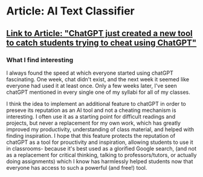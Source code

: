 # Article: AI Text Classifier

## [Link to Article: "ChatGPT just created a new tool to catch students trying to cheat using ChatGPT"](https://fortune.com/2023/01/31/chatgpt-open-ai-new-tool-catch-students-cheating/)

### What I find interesting

I always found the speed at which everyone started using chatGPT fascinating. One week, chat didn't exist, and the next week it seemed like everyone had used it at least once. Only a few weeks later, I've seen chatGPT mentioned in every single one of my syllabi for all of my classes.

I think the idea to implement an additional feature to chatGPT in order to preseve its reputation as an AI tool and not a cheating mechanism is interesting. I often use it as a starting point for difficult readings and projects, but never a replacement for my own work, which has greatly improved my productivity, understanding of class material, and helped with finding inspiration. I hope that this feature protects the reputation of chatGPT as a tool for prouctivity and inspiration, allowing students to use it in classrooms- because it's best used as a glorified Google search, (and not as a replacement for critical thinking, talking to professors/tutors, or actually doing assignments) which I know has harmlessly helped students now that everyone has access to such a powerful (and free!) tool.
